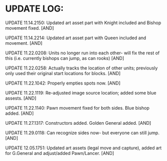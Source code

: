 # UPDATE LOG:

UPDATE 11.14.2150: Updated art asset part with Knight included and Bishop movement fixed. [AND]

UPDATE 11.14.2214: Updated art asset part with Queen included and movement. [AND]

UPDATE 11.22.0208: Units no longer run into each other- will fix the rest of this (i.e. currently bishops can jump, as can rooks) [AND]

UPDATE 11.22.0258: Actually tracks the location of other units; previously only used their original start locations for blocks. [AND]

UPDATE 11.22.1042: Properly empties spots now. [AND]

UPDATE 11.22.1119: Re-adjusted image source location; added some blue assests. [AND]

UPDATE 11.22.1140: Pawn movement fixed for both sides. Blue bishop added. [AND]

UPDATE 11.27.1317: Constructors added. Golden General added. [AND]

UPDATE 11.29.0118: Can recognize sides now- but everyone can still jump. [AND]

UPDATE 12.05.1751: Updated art assets (legal move and capture), added art for G.General and adjust/added Pawn/Lancer. [AND]
